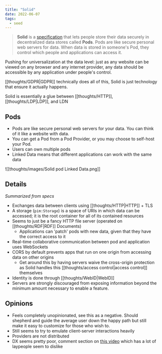 ```yaml
---
title: "Solid"
date: 2022-06-07
tags:
  - seed
---
```


> **Solid** is a [specification](https://solidproject.org/TR/protocol) that lets people store their data securely in decentralized data stores called **Pods**. Pods are like secure personal web servers for data. When data is stored in someone's Pod, they control which people and applications can access it.

Pushing for universalization at the data level: just as any website can be viewed on any browser and any internet provider, any data should be accessible by any application under people's control.

[[thoughts/GDPR|GDPR]] technically does all of this, Solid is just technology that ensure it actually happens.

Solid is essentially a glue between [[thoughts/HTTP]], [[thoughts/LDP|LDP]], and LDN

## Pods

- Pods are like secure personal web servers for your data. You can think of it like a website with data.
- You can get a Pod from a Pod Provider, or you may choose to self-host your Pod.
- Users can own multiple pods
- Linked Data means that different applications can work with the same data

![[thoughts/images/Solid pod Linked Data.png]]

## Details

_Summarized from specs_

- Exchanges data between clients using [[thoughts/HTTP|HTTP]] + TLS
- A storage (`pim:Storage`) is a space of URIs in which data can be accessed; it is the root container for all of its contained resources
- Seems to just be a fancy HTTP file server (operated on [[thoughts/RDF|RDF]] Documents)
  - Applications can 'patch' pods with new data, given that they have the correct access to it
- Real-time collaborative communication between pod and application uses WebSockets
- CORS by default prevents apps that run on one origin from accessing data on other origins
  - Get around this by having servers waive the cross-origin protection as Solid handles this [[thoughts/access control|access control]] themselves
- Identity is done through [[thoughts/WebID|WebID]]
- Servers are strongly discouraged from exposing information beyond the minimum amount necessary to enable a feature.

## Opinions

- Feels completely unopinionated, see this as a negative. Should shepherd and guide the average user down the happy path but still make it easy to customize for those who wish to.
- Still seems to try to emulate client-server interactions heavily
- Providers are not distributed
- DX seems pretty poor, comment section on [this video](https://www.youtube.com/watch?v=-C-hSqcU4k8) which has a lot of laypeople seem to dislike
